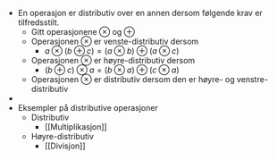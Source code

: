 - En operasjon er distributiv over en annen dersom følgende krav er tilfredsstilt.
	- Gitt operasjonene $\otimes$ og $\oplus$
	- Operasjonen $\otimes$ er venste-distributiv dersom
		- $a\otimes(b\oplus c)=(a\otimes b) \oplus (a\otimes c)$
	- Operasjonen $\otimes$ er høyre-distributiv dersom
		- $(b\oplus c)\otimes a=(b\otimes a) \oplus (c\otimes a)$
	- Operasjonen $\otimes$ er distributiv dersom den er høyre- og venstre-distributiv
-
- Eksempler på distributive operasjoner
	- Distributiv
		- [[Multiplikasjon]]
	- Høyre-distributiv
		- [[Divisjon]]